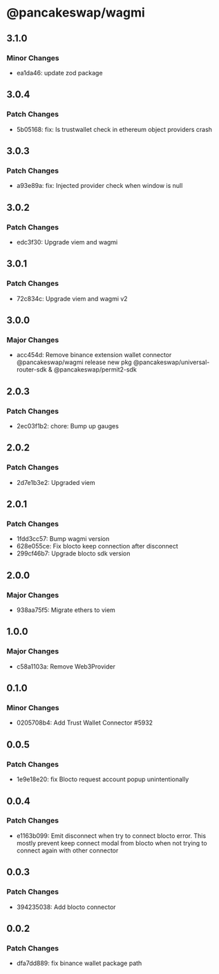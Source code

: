 # @pancakeswap/wagmi

## 3.1.0

### Minor Changes

- ea1da46: update zod package

## 3.0.4

### Patch Changes

- 5b05168: fix: Is trustwallet check in ethereum object providers crash

## 3.0.3

### Patch Changes

- a93e89a: fix: Injected provider check when window is null

## 3.0.2

### Patch Changes

- edc3f30: Upgrade viem and wagmi

## 3.0.1

### Patch Changes

- 72c834c: Upgrade viem and wagmi v2

## 3.0.0

### Major Changes

- acc454d: Remove binance extension wallet connector @pancakeswap/wagmi
  release new pkg @pancakeswap/universal-router-sdk & @pancakeswap/permit2-sdk

## 2.0.3

### Patch Changes

- 2ec03f1b2: chore: Bump up gauges

## 2.0.2

### Patch Changes

- 2d7e1b3e2: Upgraded viem

## 2.0.1

### Patch Changes

- 1fdd3cc57: Bump wagmi version
- 628e055ce: Fix blocto keep connection after disconnect
- 299cf46b7: Upgrade blocto sdk version

## 2.0.0

### Major Changes

- 938aa75f5: Migrate ethers to viem

## 1.0.0

### Major Changes

- c58a1103a: Remove Web3Provider

## 0.1.0

### Minor Changes

- 0205708b4: Add Trust Wallet Connector #5932

## 0.0.5

### Patch Changes

- 1e9e18e20: fix Blocto request account popup unintentionally

## 0.0.4

### Patch Changes

- e1163b099: Emit disconnect when try to connect blocto error. This mostly prevent keep connect modal from blocto when not trying to connect again with other connector

## 0.0.3

### Patch Changes

- 394235038: Add blocto connector

## 0.0.2

### Patch Changes

- dfa7dd889: fix binance wallet package path

